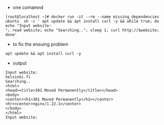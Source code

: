 - one comamnd 

```console
[root@localhost ~]# docker run -it --rm --name missing_dependencies ubuntu  sh -c ' apt update && apt install curl -y && while true; do echo "Input website:
"; read website; echo "Searching.."; sleep 1; curl http://$website; done'
```
-  to fix the ensuing problem
```console
apt update && apt install curl -y
```

- output
```console
Input website:
helsinki.fi
Searching..
<html>
<head><title>301 Moved Permanently</title></head>
<body>
<center><h1>301 Moved Permanently</h1></center>
<hr><center>nginx/1.22.1</center>
</body>
</html>
Input website:
```
